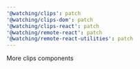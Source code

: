 ```yaml
---
'@watching/clips': patch
'@watching/clips-dom': patch
'@watching/clips-react': patch
'@watching/remote-react': patch
'@watching/remote-react-utilities': patch
---
```


More clips components

